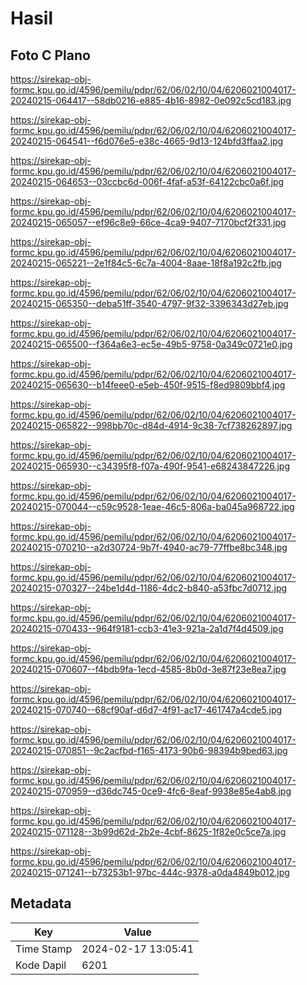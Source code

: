 # Hasil

## Foto C Plano

https://sirekap-obj-formc.kpu.go.id/4596/pemilu/pdpr/62/06/02/10/04/6206021004017-20240215-064417--58db0216-e885-4b16-8982-0e092c5cd183.jpg

https://sirekap-obj-formc.kpu.go.id/4596/pemilu/pdpr/62/06/02/10/04/6206021004017-20240215-064541--f6d076e5-e38c-4665-9d13-124bfd3ffaa2.jpg

https://sirekap-obj-formc.kpu.go.id/4596/pemilu/pdpr/62/06/02/10/04/6206021004017-20240215-064653--03ccbc6d-006f-4faf-a53f-64122cbc0a6f.jpg

https://sirekap-obj-formc.kpu.go.id/4596/pemilu/pdpr/62/06/02/10/04/6206021004017-20240215-065057--ef96c8e9-66ce-4ca9-9407-7170bcf2f331.jpg

https://sirekap-obj-formc.kpu.go.id/4596/pemilu/pdpr/62/06/02/10/04/6206021004017-20240215-065221--2e1f84c5-6c7a-4004-8aae-18f8a192c2fb.jpg

https://sirekap-obj-formc.kpu.go.id/4596/pemilu/pdpr/62/06/02/10/04/6206021004017-20240215-065350--deba51ff-3540-4797-9f32-3396343d27eb.jpg

https://sirekap-obj-formc.kpu.go.id/4596/pemilu/pdpr/62/06/02/10/04/6206021004017-20240215-065500--f364a6e3-ec5e-49b5-9758-0a349c0721e0.jpg

https://sirekap-obj-formc.kpu.go.id/4596/pemilu/pdpr/62/06/02/10/04/6206021004017-20240215-065630--b14feee0-e5eb-450f-9515-f8ed9809bbf4.jpg

https://sirekap-obj-formc.kpu.go.id/4596/pemilu/pdpr/62/06/02/10/04/6206021004017-20240215-065822--998bb70c-d84d-4914-9c38-7cf738262897.jpg

https://sirekap-obj-formc.kpu.go.id/4596/pemilu/pdpr/62/06/02/10/04/6206021004017-20240215-065930--c34395f8-f07a-490f-9541-e68243847226.jpg

https://sirekap-obj-formc.kpu.go.id/4596/pemilu/pdpr/62/06/02/10/04/6206021004017-20240215-070044--c59c9528-1eae-46c5-806a-ba045a968722.jpg

https://sirekap-obj-formc.kpu.go.id/4596/pemilu/pdpr/62/06/02/10/04/6206021004017-20240215-070210--a2d30724-9b7f-4940-ac79-77ffbe8bc348.jpg

https://sirekap-obj-formc.kpu.go.id/4596/pemilu/pdpr/62/06/02/10/04/6206021004017-20240215-070327--24be1d4d-1186-4dc2-b840-a53fbc7d0712.jpg

https://sirekap-obj-formc.kpu.go.id/4596/pemilu/pdpr/62/06/02/10/04/6206021004017-20240215-070433--964f9181-ccb3-41e3-921a-2a1d7f4d4509.jpg

https://sirekap-obj-formc.kpu.go.id/4596/pemilu/pdpr/62/06/02/10/04/6206021004017-20240215-070607--f4bdb9fa-1ecd-4585-8b0d-3e87f23e8ea7.jpg

https://sirekap-obj-formc.kpu.go.id/4596/pemilu/pdpr/62/06/02/10/04/6206021004017-20240215-070740--68cf90af-d6d7-4f91-ac17-461747a4cde5.jpg

https://sirekap-obj-formc.kpu.go.id/4596/pemilu/pdpr/62/06/02/10/04/6206021004017-20240215-070851--9c2acfbd-f165-4173-90b6-98394b9bed63.jpg

https://sirekap-obj-formc.kpu.go.id/4596/pemilu/pdpr/62/06/02/10/04/6206021004017-20240215-070959--d36dc745-0ce9-4fc6-8eaf-9938e85e4ab8.jpg

https://sirekap-obj-formc.kpu.go.id/4596/pemilu/pdpr/62/06/02/10/04/6206021004017-20240215-071128--3b99d62d-2b2e-4cbf-8625-1f82e0c5ce7a.jpg

https://sirekap-obj-formc.kpu.go.id/4596/pemilu/pdpr/62/06/02/10/04/6206021004017-20240215-071241--b73253b1-97bc-444c-9378-a0da4849b012.jpg


## Metadata

| Key        | Value               |
| ---------- | ------------------- |
| Time Stamp | 2024-02-17 13:05:41 |
| Kode Dapil | 6201                |



